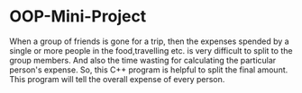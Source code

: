 # OOP-Mini-Project
When a group of friends is gone for a trip, then the expenses spended by a single or more people in the food,travelling etc. is very difficult to split to the group members. And also the time wasting for calculating the particular person's expense.
So, this C++ program is helpful to split the final amount.
This program will tell the overall expense of every person.